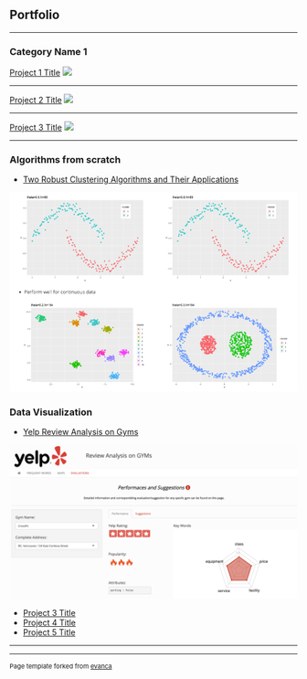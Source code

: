 ## Portfolio

---

### Category Name 1 

[Project 1 Title](/mdfiles/BIRCH.html)
<img src="images/dummy_thumbnail.jpg?raw=true"/>

---
[Project 2 Title](/pdf/sample_presentation.pdf)
<img src="images/dummy_thumbnail.jpg?raw=true"/>

---
[Project 3 Title](http://example.com/)
<img src="images/dummy_thumbnail.jpg?raw=true"/>

---

### Algorithms from scratch

- [Two Robust Clustering Algorithms and Their Applications](/mdfiles/BIRCH.html)
<img src="images/6.png?raw=true"/>

### Data Visualization
- [Yelp Review Analysis on Gyms](https://sliu736.shinyapps.io/STAT628_module3/)
<img src="images/7.png?raw=true"/>

- [Project 3 Title](http://example.com/)
- [Project 4 Title](http://example.com/)
- [Project 5 Title](http://example.com/)

---




---
<p style="font-size:11px">Page template forked from <a href="https://github.com/evanca/quick-portfolio">evanca</a></p>
<!-- Remove above link if you don't want to attibute -->

